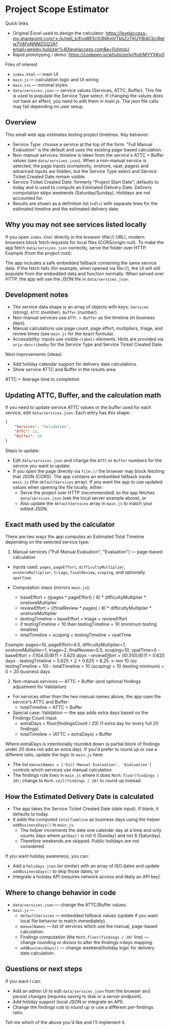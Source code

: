 Project Scope Estimator
=======================

Quick links
- Original Excel used to design the calculator: https://levelaccess-my.sharepoint.com/:x:/p/nell_k/EcqRE5riS3NKmVTkbZzTKUYBtACbURetw7V4FpNNMZGQ3A?email=wesley.hulsizer%40levelaccess.com&e=0vhmsU
- Rapid prototyping / demo: https://codepen.io/whulsizerlvl/full/MYYXKoG

Files of interest
- `index.html` — main UI
- `main.js` — calculation logic and UI wiring
- `main.css` — minimal styles
- `data/services.json` — service values (Services, ATTC, Buffer). This file is used to populate the Service Type select. If changing the values does not have an effect, you need to edit them in main.js. The json file calls may fail depending on user setup. 

Overview
--------
This small web app estimates testing project timelines. Key behavior:
- Service Type: choose a service at the top of the form. "Full Manual Evaluation" is the default and uses the existing page-based calculation.
- Non-manual services: timeline is taken from the service's ATTC + Buffer values (see `data/services.json`). When a non-manual service is selected, the page inputs (complexity, onshore, vpat, pages) and advanced inputs are hidden, but the Service Type select and Service Ticket Created Date remain visible.
- Service Ticket Created Date: formerly "Project Start Date"; defaults to today and is used to compute an Estimated Delivery Date. Delivery computation skips weekends (Saturday/Sunday). Holidays are not accounted for.
- Results are shown as a definition list (`<dl>`) with separate lines for the estimated timeline and the estimated delivery date.

Why you may not see services listed locally
-------------------------------------------------
If you open `index.html` directly in the browser (file:// URL), modern browsers block fetch requests for local files (CORS/origin null). To make the app fetch `data/services.json` correctly, serve the folder over HTTP. Example (from the project root):

The app includes a safe embedded fallback containing the same service data. If the fetch fails (for example, when opened via file://), the UI will still populate from the embedded data and function normally. When served over HTTP, the app will use the JSON file in `data/services.json`.

Development notes
-----------------
- The service data shape is an array of objects with keys: `Services` (string), `ATTC` (number), `Buffer` (number).
- Non-manual services use `ATTC + Buffer` as the timeline (in business days).
- Manual calculations use page count, page effort, multipliers, triage, and review times (see `main.js` for the exact formula).
- Accessibility: inputs use visible `<label>` elements. Hints are provided via `aria-describedby` for the Service Type and Service Ticket Created Date.

Next improvements (ideas)
- Add holiday calendar support for delivery date calculations.
- Show service ATTC and Buffer in the results area.

ATTC = Average time to completion

Updating ATTC, Buffer, and the calculation math
-----------------------------------------------
If you need to update service ATTC values or the buffer used for each service, edit `data/services.json`. Each entry has this shape:

```json
{
	"Services": "Validation",
	"ATTC": 12,
	"Buffer": 10
}
```

Steps to update:
- Edit `data/services.json` and change the `ATTC` or `Buffer` numbers for the service you want to update.
- If you open the page directly via `file://` the browser may block fetching that JSON (CORS). The app contains an embedded fallback inside `main.js` (the `defaultServices` array). If you want the app to use updated values when opening the file locally, either:
	- Serve the project over HTTP (recommended) so the app fetches `data/services.json` (see the local server example above), or
	- Also update the `defaultServices` array in `main.js` to match your edited JSON.

Exact math used by the calculator
---------------------------------
There are two ways the app computes an Estimated Total Timeline depending on the selected service type:

1) Manual services ("Full Manual Evaluation", "Evaluation") — page-based calculation

- Inputs used: `pages`, `pageEffort`, `difficultyMultiplier`, `onshoreMultiplier`, `triage`, `finalReview`, `scoping`, and optionally `vpatTime`.



- Computation steps (mirrors `main.js`):
	- baseEffort = ((pages * pageEffort) / 8) * difficultyMultiplier * onshoreMultiplier
	- reviewEffort = ((finalReview * pages) / 8) * difficultyMultiplier * onshoreMultiplier
	- testingTimeline = baseEffort + triage + reviewEffort
	- if testingTimeline < 10 then testingTimeline = 10 (minimum testing timeline)
	- totalTimeline = scoping + testingTimeline + vpatTime

Example: pages=10, pageEffort=4.5, difficultyMultiplier=1, onshoreMultiplier=1, triage=2, finalReview=0.5, scoping=10, vpatTime=0
	- baseEffort = ((10*4.5)/8)*1*1 = 5.625 days
	- reviewEffort = ((0.5*10)/8)*1*1 = 0.625 days
	- testingTimeline = 5.625 + 2 + 0.625 = 8.25 → min 10 (so testingTimeline = 10)
	- totalTimeline = 10 (scoping) + 10 (testing minimum) + 0 = 20 business days

2) Non-manual services — ATTC + Buffer (and optional findings adjustment for Validation)

- For services other than the two manual names above, the app uses the service's ATTC and Buffer:
	- totalTimeline = ATTC + Buffer
- Special case: Validation — the app adds extra days based on the Findings Count input:
	- extraDays = floor(findingsCount / 20) (1 extra day for every full 20 findings)
	- totalTimeline = (ATTC + extraDays) + Buffer

Where extraDays is intentionally rounded down (a partial block of findings under 20 does not add an extra day). If you'd prefer to round up or use a different ratio, update the logic in `main.js` here:

 - The list `manualNames = ['Full Manual Evaluation', 'Evaluation']` controls which services use manual calculation.
 - The findings rule lives in `main.js` where it does `Math.floor(findings / 20)`; change to `Math.ceil(findings / 20)` to round up instead.

How the Estimated Delivery Date is calculated
-------------------------------------------
- The app takes the Service Ticket Created Date (date input). If blank, it defaults to today.
- It adds the computed `totalTimeline` as business days using the helper `addBusinessDays()` in `main.js`.
	- The helper increments the date one calendar day at a time and only counts days where `getDay()` is not 0 (Sunday) and not 6 (Saturday).
	- Therefore weekends are skipped. Public holidays are not considered.

If you want holiday awareness, you can:
- Add a `holidays.json` (or similar) with an array of ISO dates and update `addBusinessDays()` to skip those dates, or
- Integrate a holiday API (requires network access and likely an API key).

Where to change behavior in code
--------------------------------
- `data/services.json` — change the ATTC/Buffer values.
- `main.js` —
	- `defaultServices` — embedded fallback values (update if you want local file behavior to match immediately).
	- `manualNames` — list of services which use the manual, page-based calculation.
	- Findings computation (the `Math.floor(findings / 20)` line) — change rounding or divisor to alter the findings→days mapping.
	- `addBusinessDays()` — change weekend/holiday logic for delivery date calculation.

Questions or next steps
----------------------
If you want I can:
- Add an admin UI to edit `data/services.json` from the browser and persist changes (requires saving to disk or a server endpoint).
- Add holiday support (local JSON or integrate an API).
- Change the findings rule to round up or use a different per-findings ratio.

Tell me which of the above you'd like and I'll implement it.
